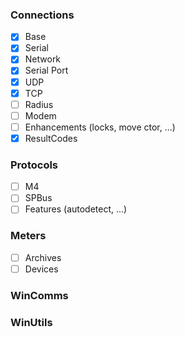 ### Connections
- [x] Base
- [x] Serial
- [x] Network
- [x] Serial Port
- [x] UDP
- [x] TCP
- [ ] Radius
- [ ] Modem
- [ ] Enhancements (locks, move ctor, ...)
- [x] ResultCodes

### Protocols
- [ ] M4
- [ ] SPBus
- [ ] Features (autodetect, ...)

### Meters
- [ ] Archives
- [ ] Devices

### WinComms
### WinUtils